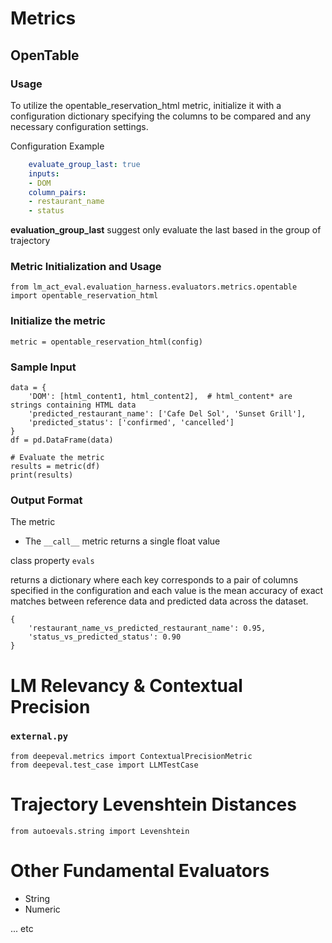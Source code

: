 

# Metrics
## OpenTable
### Usage
To utilize the opentable_reservation_html metric, initialize it with a configuration dictionary specifying the columns to be compared and any necessary configuration settings.

Configuration Example
```yaml
    evaluate_group_last: true
    inputs:
    - DOM
    column_pairs:
    - restaurant_name
    - status
```
**evaluation_group_last** suggest only evaluate the last based in the group of trajectory

### Metric Initialization and Usage

`from lm_act_eval.evaluation_harness.evaluators.metrics.opentable import opentable_reservation_html`

### Initialize the metric
```
metric = opentable_reservation_html(config)
```

### Sample Input
```
data = {
    'DOM': [html_content1, html_content2],  # html_content* are strings containing HTML data
    'predicted_restaurant_name': ['Cafe Del Sol', 'Sunset Grill'],
    'predicted_status': ['confirmed', 'cancelled']
}
df = pd.DataFrame(data)

# Evaluate the metric
results = metric(df)
print(results)
```

### Output Format
The metric 
* The `__call__` metric returns a single float value

class property  `evals` 

returns a dictionary where each key corresponds to a pair of columns specified in the configuration and each value is the mean accuracy of exact matches between reference data and predicted data across the dataset.
```
{
    'restaurant_name_vs_predicted_restaurant_name': 0.95,
    'status_vs_predicted_status': 0.90
}
```

# LM Relevancy & Contextual Precision
### `external.py`
```
from deepeval.metrics import ContextualPrecisionMetric
from deepeval.test_case import LLMTestCase
```
# Trajectory Levenshtein Distances
```
from autoevals.string import Levenshtein
```


# Other Fundamental Evaluators
* String
* Numeric

...
etc